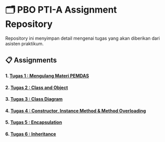 # 🗂️ PBO PTI-A Assignment Repository

Repository ini menyimpan detail mengenai tugas yang akan diberikan dari asisten praktikum.

## 📋 Assignments
#### 1. [Tugas 1 : Mengulang Materi PEMDAS](./Tugas1/README.md)
#### 2. [Tugas 2 : Class and Object](./Tugas2/README.md)
#### 3. [Tugas 3 : Class Diagram](./Tugas3/README.md)
#### 4. [Tugas 4 : Constructor, Instance Method & Method Overloading](./Tugas4/README.md)
#### 5. [Tugas 5 : Encapsulation](./Tugas5/README.md)
#### 6. [Tugas 6 : Inheritance](./Tugas6/README.md)